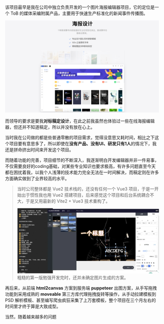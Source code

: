 该项目最早是我在公司中独立负责开发的一个图片海报编辑器项目，它的定位是一个 ToB 的媒体采编附属产品，主要用于快速生产标准化的新闻事件传播图。

![](../images/2023-7-17-1689585503882.png)

而领导的要求是要我**对标稿定设计**，在此之前我虽然也体验过一些在线海报编辑器，但还并不知道稿定，所以并没有放在心上。

当时我在公司做的都是些普通零散的项目需求，觉得没意思又耗时间，相比之下这个项目要有意思多了，所以即使在**没有产品、没有UI、研发只有1人**的情况下，我还是拼命挤出时间来开发这个项目。

而随着功能的完善，项目细节的不断深入，我逐渐明白开发编辑器并非一件易事，不仅需要良好的coding基础，对某些专业知识也要求极高，有许多问题直至今天都在困扰着我，以我个人浅薄的技术能力完全无法在一时间解决，而稿定则在许多方面确实做到了业界较高的水平。

>当时公司整体都是 Vue2 技术栈的，还没有任何一个 Vue3 项目，于是一开始出于惯性我也用 Vue2 搭建项目，后来感觉这个项目和后台系统耦合不大，于是又用最新的 Vite2 + Vue3 技术重构了。
>
>![](../images/2023-7-17-1689585846068.png)
> 粗糙的第一版勉强开发完时，还并未确定图片生成的方案。

再后来，从前端 **html2canvas** 方案到服务端 **puppeteer** 出图方案，从手写拖拽功能到采用成熟的 **moveable** 第三方库代理拖拽旋转等操作，从手动拉建模板到 PSD 解析模板、甚至编写爬虫疯狂采集了上万套模板，整个项目在三个月左右的时间里才终于算是大致成型。

当然，随着越来越多的问题
